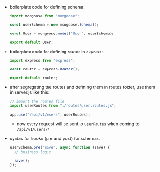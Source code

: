 - boilerplate code for defining schema:

  ```javascript
  import mongoose from "mongoose";

  const userSchema = new mongoose.Schema();

  const User = mongoose.model("User", userSchema);

  export default User;
  ```

- boilerplate code for defining routes in `express`:

  ```javascript
  import express from "express";

  const router = express.Router();

  export default router;
  ```

- after segregating the routes and defining them in routes folder, use them in server.js like this:

  ```javascript
  // import the routes file
  import userRoutes from "./routes/user.routes.js";

  app.use("/api/v1/users", userRoutes);
  ```

  - now every request will be sent to `userRoutes` when coming to `/api/v1/users/*`

- syntax for hooks (pre and post) for schemas:

  ```javascript
  userSchema.pre("save", async function (save) {
  	// business logic

  	save();
  });
  ```
